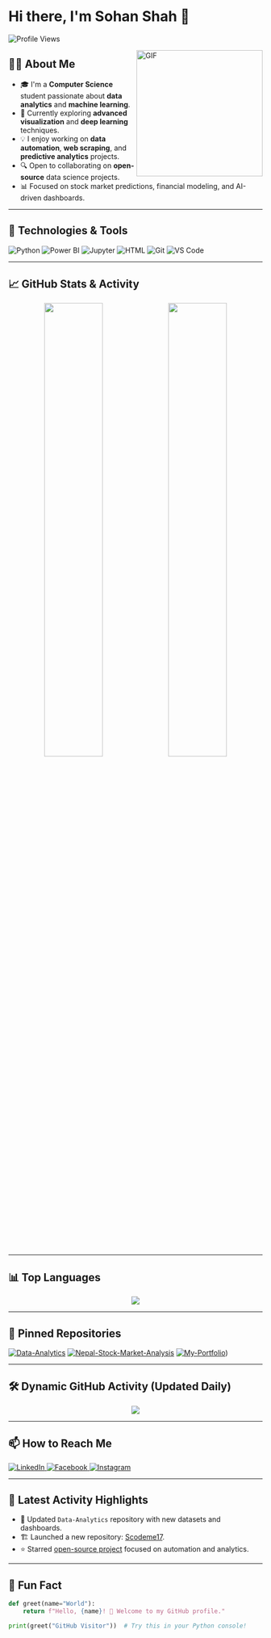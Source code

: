
# Hi there, I'm Sohan Shah 👋

![Profile Views](https://komarev.com/ghpvc/?username=Scodeme17&style=for-the-badge&color=brightgreen)

<img align="right" alt="GIF" src="https://media.giphy.com/media/xUPGcJGy8I928yIlAQ/giphy.gif" width="250"/>

## 👨‍💻 About Me
- 🎓 I'm a **Computer Science** student passionate about **data analytics** and **machine learning**.
- 🌱 Currently exploring **advanced visualization** and **deep learning** techniques.
- 💡 I enjoy working on **data automation**, **web scraping**, and **predictive analytics** projects.
- 🔍 Open to collaborating on **open-source** data science projects.
- 📊 Focused on stock market predictions, financial modeling, and AI-driven dashboards.

---

## 🔧 Technologies & Tools
![Python](https://img.shields.io/badge/-Python-3776AB?style=for-the-badge&logo=python&logoColor=white)
![Power BI](https://img.shields.io/badge/-Power%20BI-F2C811?style=for-the-badge&logo=Power%20BI&logoColor=black)
![Jupyter](https://img.shields.io/badge/-Jupyter-F37626?style=for-the-badge&logo=Jupyter&logoColor=white)
![HTML](https://img.shields.io/badge/-HTML-E34F26?style=for-the-badge&logo=html5&logoColor=white)
![Git](https://img.shields.io/badge/-Git-F05032?style=for-the-badge&logo=git&logoColor=white)
![VS Code](https://img.shields.io/badge/-VS%20Code-007ACC?style=for-the-badge&logo=visual-studio-code&logoColor=white)

---

## 📈 GitHub Stats & Activity
<p align="center">
  <img width="48%" src="https://github-readme-stats.vercel.app/api?username=Scodeme17&show_icons=true&theme=radical" />
  <img width="48%" src="https://github-readme-streak-stats.herokuapp.com/?user=Scodeme17&theme=radical" />
</p>

---

## 📊 Top Languages
<p align="center">
  <img src="https://github-readme-stats.vercel.app/api/top-langs/?username=Scodeme17&layout=compact&theme=radical" />
</p>

---

## 📌 Pinned Repositories
[![Data-Analytics](https://github-readme-stats.vercel.app/api/pin/?username=Scodeme17&repo=Data-Analytics&theme=radical)](https://github.com/Scodeme17/Data-Analytics)
[![Nepal-Stock-Market-Analysis](https://github-readme-stats.vercel.app/api/pin/?username=Scodeme17&repo=Nepal-Stock-Market-Analysis&theme=radical)](https://github.com/Scodeme17/Nepal-Stock-Market-Analysis)
[![My-Portfolio](https://github-readme-stats.vercel.app/api/pin/?username=Scodeme17&repo=My-Portfolio&theme=radical)](https://github.com/Scodeme17/My-Portfolio.github.io))

---

## 🛠️ Dynamic GitHub Activity (Updated Daily)
<p align="center">
  <img src="https://github-readme-activity-graph.vercel.app/graph?username=Scodeme17&theme=dracula" />
</p>

---

## 📫 How to Reach Me
<p>
  <a href="https://www.linkedin.com/in/sohan-kumar-83b61025a" target="_blank">
    <img src="https://img.shields.io/badge/-LinkedIn-0077B5?style=for-the-badge&logo=linkedin&logoColor=white" alt="LinkedIn" />
  </a>
  <a href="https://www.facebook.com/shahkroshan" target="_blank">
    <img src="https://img.shields.io/badge/-Facebook-1877F2?style=for-the-badge&logo=facebook&logoColor=white" alt="Facebook" />
  </a>
  <a href="https://www.instagram.com/code_me17" target="_blank">
    <img src="https://img.shields.io/badge/-Instagram-E4405F?style=for-the-badge&logo=instagram&logoColor=white" alt="Instagram" />
  </a>
</p>

---

## 🚀 Latest Activity Highlights
- 📝 Updated `Data-Analytics` repository with new datasets and dashboards.
- 🏗️ Launched a new repository: [Scodeme17](https://github.com/Scodeme17/Scodeme17).
- ⭐ Starred [open-source project](https://github.com/somecoolproject) focused on automation and analytics.

---

## 👀 Fun Fact
```python
def greet(name="World"):
    return f"Hello, {name}! 🚀 Welcome to my GitHub profile."

print(greet("GitHub Visitor"))  # Try this in your Python console!
